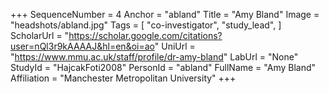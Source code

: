 +++
SequenceNumber = 4
Anchor = "abland"
Title = "Amy Bland"
Image = "headshots/abland.jpg"
Tags = [ "co-investigator",  "study_lead", ]
ScholarUrl = "https://scholar.google.com/citations?user=nQl3r9kAAAAJ&hl=en&oi=ao"
UniUrl = "https://www.mmu.ac.uk/staff/profile/dr-amy-bland"
LabUrl = "None"
StudyId = "HajcakFoti2008"
PersonId = "abland"
FullName = "Amy Bland"
Affiliation = "Manchester Metropolitan University"
+++